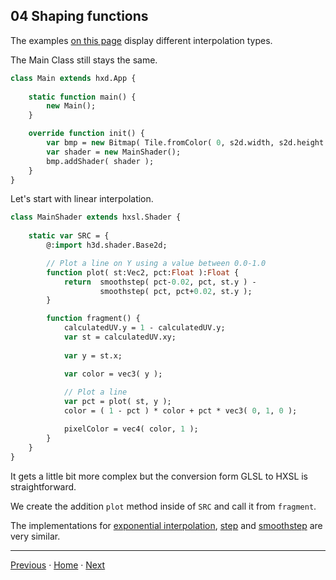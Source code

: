 
## 04 Shaping functions

The examples [on this page](https://thebookofshaders.com/05/) display different interpolation types.

The Main Class still stays the same.

```haxe
class Main extends hxd.App {
	
	static function main() {
		new Main();
	}

	override function init() {
		var bmp = new Bitmap( Tile.fromColor( 0, s2d.width, s2d.height ), s2d );
		var shader = new MainShader();
		bmp.addShader( shader );
	}
}
```
 
Let's start with linear interpolation.

```haxe
class MainShader extends hxsl.Shader {
	
	static var SRC = {
		@:import h3d.shader.Base2d;

		// Plot a line on Y using a value between 0.0-1.0
		function plot( st:Vec2, pct:Float ):Float {
			return 	smoothstep( pct-0.02, pct, st.y ) -
					smoothstep( pct, pct+0.02, st.y );
		}

		function fragment() {
			calculatedUV.y = 1 - calculatedUV.y;
			var st = calculatedUV.xy;
			
			var y = st.x;

			var color = vec3( y );
			
			// Plot a line
			var pct = plot( st, y );
			color = ( 1 - pct ) * color + pct * vec3( 0, 1, 0 );

			pixelColor = vec4( color, 1 );
		}
	}
}
```

It gets a little bit more complex but the conversion form GLSL to HXSL is straightforward.

We create the addition ```plot``` method inside of ```SRC``` and call it from ```fragment```.  

The implementations for [exponential interpolation](../book_of_shaders_examples/05_exponential_interpolation/src/Main.hx), [step](../book_of_shaders_examples/06_step/src/Main.hx) and [smoothstep](../book_of_shaders_examples/07_smoothstep/src/Main.hx) are very similar.
___

[Previous](03_frag_coord.md) ·  [Home](hxsl.md) · [Next](05_danguafer_creation_by_silexars.md)